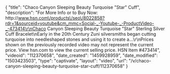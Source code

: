 {
    "title": "Chaco Canyon Sleeping Beauty Turquoise \"Star\" Cuff",
    "description": "For More Info or to Buy Now: http:\/\/www.hsn.com\/products\/seo\/8022858?rdr=1&sourceid=youtube&cm_mmc=Social-_-Youtube-_-ProductVideo-_-473414\r\nChaco Canyon Sleeping Beauty Turquoise \"Star\" Sterling Silver Cuff Bracelet\nEarly in the 20th Century Zuni silversmiths began cutting turquoise into needleshaped stones and using it to create a...\r\nPrices shown on the previously recorded video may not represent the current price.  View hsn.com to view the current selling price. HSN Item #473414",
    "videoid": "112370658",
    "date_created": "1459928959",
    "date_modified": "1503423503",
    "type": "captivate",
    "layout": "video",
    "url": "\/v\/chaco-canyon-sleeping-beauty-turquoise-star-cuff\/112370658"
}